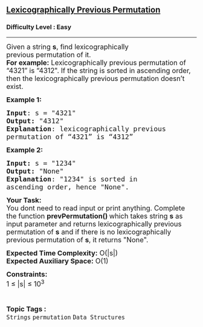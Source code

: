 <h2><a href="https://practice.geeksforgeeks.org/problems/lexicographically-previous-permutation3620/1?utm_source=geeksforgeeks&utm_medium=ml_article_practice_tab&utm_campaign=article_practice_tab">Lexicographically Previous Permutation</a></h2><h3>Difficulty Level : Easy</h3><hr><div class="problems_problem_content__Xm_eO"><p><span style="font-size:18px">Given a string <strong>s</strong>, find lexicographically previous&nbsp;permutation of it.<br>
<strong>For example:</strong>&nbsp;Lexicographically previous&nbsp;permutation of “4321” is “4312". If the string is sorted in ascending order, then the&nbsp;lexicographically previous&nbsp;permutation doesn’t exist.</span></p>

<p><span style="font-size:18px"><strong>Example 1:</strong></span></p>

<pre><span style="font-size:18px"><strong>Input</strong>: s = "4321"
<strong>Output:</strong> "4312" 
<strong>Explanation</strong>: lexicographically previous
permutation of “4321” is “4312”</span></pre>

<p><span style="font-size:18px"><strong>Example 2:</strong></span></p>

<pre><span style="font-size:18px"><strong>Input: </strong>s =<strong> </strong>"1234"
<strong>Output: </strong>"None"
<strong>Explanation</strong>: "1234" is sorted in
ascending order, hence "None". </span></pre>

<p><span style="font-size:18px"><strong>Your Task:&nbsp;&nbsp;</strong><br>
You dont need to read input or print anything. Complete the function <strong>prevPermutation()&nbsp;</strong>which takes string <strong>s</strong>&nbsp;as input parameter and returns lexicographically previous permutation of <strong>s</strong>&nbsp;and if there is no lexicographically previous permutation of <strong>s</strong>, it&nbsp;returns "None".</span></p>

<p><span style="font-size:18px"><strong>Expected Time Complexity:</strong> O(|s|)<br>
<strong>Expected Auxiliary Space:</strong> O(1)</span></p>

<p><span style="font-size:18px"><strong>Constraints:</strong><br>
1 ≤ |s|&nbsp;≤ 10<sup>3</sup></span></p>
</div><br><p><span style=font-size:18px><strong>Topic Tags : </strong><br><code>Strings</code>&nbsp;<code>permutation</code>&nbsp;<code>Data Structures</code>&nbsp;